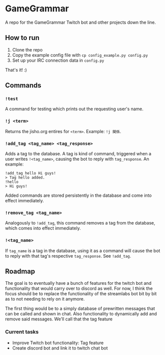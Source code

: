 # GameGrammar

A repo for the GameGrammar Twitch bot and other projects down the line.

## How to run

1. Clone the repo
2. Copy the example config file with `cp config_example.py config.py`
3. Set up your IRC connection data in `config.py`

That's it! :)

## Commands

### `!test`

A command for testing which prints out the requesting user's name.

### `!j <term>`

Returns the jisho.org entires for `<term>`. Example: `!j 関係`.

### `!add_tag <tag_name> <tag_response>`

Adds a tag to the database. A tag is kind of command, triggered when a user writes `!<tag_name>`,
causing the bot to reply with `tag_response`. An example:

```
!add_tag hello Hi guys!
> Tag hello added.
!hello
> Hi guys!
```

Added commands are stored persistently in the database and come into effect immediately.

### `!remove_tag <tag_name>`

Analogously to `!add_tag`, this command removes a tag from the database, which comes into
effect immediately.

### `!<tag_name>`

If `tag_name` is a tag in the database, using it as a command will cause the bot to reply with
that tag's respective `tag_response`. See `!add_tag`.

## Roadmap

The goal is to eventually have a bunch of features for the twitch bot and functionality that would carry over to discord as well. For now, I think the focus should be to replace the functionality of the streamlabs bot bit by bit as to not needing to rely on it anymore.

The first thing would be to a simply database of prewritten messages that can be called and shown in chat. Also functionality to dynamically add and remove said messages. We'll call that the tag feature

### Current tasks

* Improve Twitch bot functionality: Tag feature
* Create discord bot and link it to twitch chat bot
